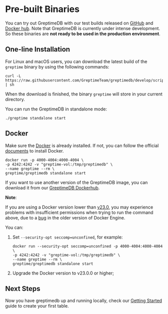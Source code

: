 # Pre-built Binaries

You can try out GreptimeDB with our test builds released on [GitHub](https://github.com/GreptimeTeam/greptimedb/releases) and [Docker hub](https://hub.docker.com/r/greptime/greptimedb). Note that GreptimeDB is currently under intense development. So these binaries are **not ready to be used in the production environment**.

## One-line Installation

For Linux and macOS users, you can download the latest build of the `greptime` binary by using the following commands:

```shell
curl -L https://raw.githubusercontent.com/GreptimeTeam/greptimedb/develop/scripts/install.sh | sh
```

When the download is finished, the binary `greptime` will store in your current directory. 

You can run the GreptimeDB in standalone mode:

```shell
./greptime standalone start
```

## Docker

Make sure the [Docker](https://www.docker.com/) is already installed. If not, you can follow the official [documents](https://www.docker.com/get-started/) to install Docker.

```shell
docker run -p 4000-4004:4000-4004 \
-p 4242:4242 -v "greptime-vol:/tmp/greptimedb" \
--name greptime --rm \
greptime/greptimedb standalone start
```

If you want to use another version of the GreptimeDB image, you can download it from our [GreptimeDB Dockerhub](https://hub.docker.com/r/greptime/greptimedb).

**Note**:

If you are using a Docker version lower than [v23.0](https://docs.docker.com/engine/release-notes/23.0/), you may experience problems with insufficient permissions when trying to run the command above, due to a [bug](https://github.com/moby/moby/pull/42681) in the older version of Docker Engine.

You can:

1. Set  `--security-opt seccomp=unconfined`, for example:

   ```shell
   docker run --security-opt seccomp=unconfined -p 4000-4004:4000-4004 \
   -p 4242:4242 -v "greptime-vol:/tmp/greptimedb" \
   --name greptime --rm \
   greptime/greptimedb standalone start
   ```

2. Upgrade the Docker version to v23.0.0 or higher;


## Next Steps

Now you have greptimedb up and running locally, check our [Getting Started](../getting-started/overview.md) guide to create your first table.
